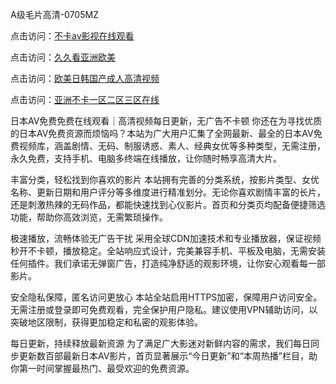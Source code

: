 
A级毛片高清-0705MZ


点击访问：<a href="https://gfd-5xg.pages.dev/">不卡av影视在线观看</a>

点击访问：<a href="https://bsdf-5f5.pages.dev/">久久看亚洲欧美</a>

点击访问：<a href="https://gda-c7m.pages.dev/">欧美日韩国产成人高清视频</a>

点击访问：<a href="https://vassv.pages.dev/">亚洲不卡一区二区三区在线</a>




日本AV免费免费在线观看｜高清视频每日更新，无广告不卡顿
你还在为寻找优质的日本AV免费资源而烦恼吗？本站为广大用户汇集了全网最新、最全的日本AV免费视频库，涵盖剧情、无码、制服诱惑、素人、经典女优等多种类型，无需注册，永久免费，支持手机、电脑多终端在线播放，让你随时畅享高清大片。

丰富分类，轻松找到你喜欢的影片
本站拥有完善的分类系统，按影片类型、女优名称、更新日期和用户评分等多维度进行精准划分。无论你喜欢剧情丰富的长片，还是刺激热辣的无码作品，都能快速找到心仪影片。首页和分类页均配备便捷筛选功能，帮助你高效浏览，无需繁琐操作。

极速播放，流畅体验无广告干扰
采用全球CDN加速技术和专业播放器，保证视频秒开不卡顿，播放稳定。全站响应式设计，完美兼容手机、平板及电脑，无需安装任何插件。我们承诺无弹窗广告，打造纯净舒适的观影环境，让你安心观看每一部影片。

安全隐私保障，匿名访问更放心
本站全站启用HTTPS加密，保障用户访问安全。无需注册或登录即可免费观看，完全保护用户隐私。建议使用VPN辅助访问，以突破地区限制，获得更加稳定和私密的观影体验。

每日更新，持续释放最新资源
为了满足广大影迷对新鲜内容的需求，我们每日同步更新数百部最新日本AV影片，首页显著展示“今日更新”和“本周热播”栏目，助你第一时间掌握最热门、最受欢迎的免费资源。






























<span style="display:none;">[Canonical link]( https://github.com/fou20250705/fou08 ）</span>
